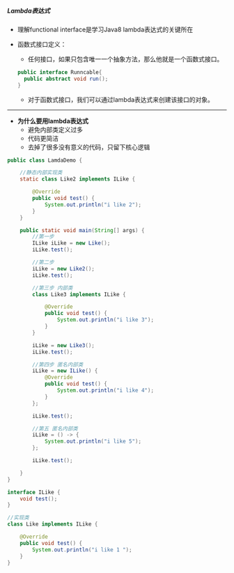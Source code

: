 ##### Lambda表达式

- 理解functional interface是学习Java8 lambda表达式的关键所在

- 函数式接口定义：

  - 任何接口，如果只包含唯一一个抽象方法，那么他就是一个函数式接口。

  ~~~java
  public interface Runncable{
  	public abstract void run();
  }
  ~~~

  - 对于函数式接口，我们可以通过lambda表达式来创建该接口的对象。

***

- **为什么要用lambda表达式**
  - 避免内部类定义过多
  - 代码更简洁
  - 去掉了很多没有意义的代码，只留下核心逻辑

```java
public class LamdaDemo {

    //静态内部实现类
    static class Like2 implements ILike {

        @Override
        public void test() {
            System.out.println("i like 2");
        }
    }

    public static void main(String[] args) {
        //第一步
        ILike iLike = new Like();
        iLike.test();

        //第二步
        iLike = new Like2();
        iLike.test();

        //第三步 内部类
        class Like3 implements ILike {

            @Override
            public void test() {
                System.out.println("i like 3");
            }
        }

        iLike = new Like3();
        iLike.test();

        //第四步 匿名内部类
        iLike = new ILike() {
            @Override
            public void test() {
                System.out.println("i like 4");
            }
        };

        iLike.test();

        //第五 匿名内部类
        iLike = () -> {
            System.out.println("i like 5");
        };

        iLike.test();

    }
}

interface ILike {
    void test();
}

//实现类
class Like implements ILike {

    @Override
    public void test() {
        System.out.println("i like 1 ");
    }
}
```


